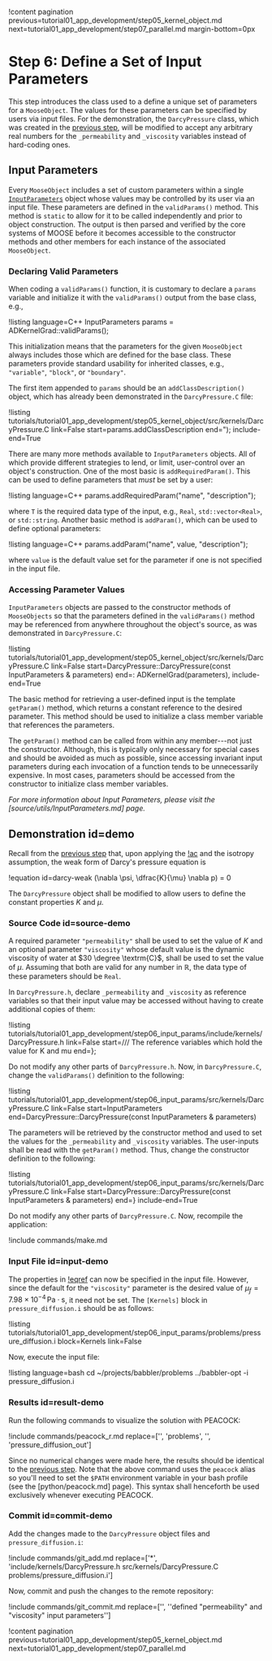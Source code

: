 !content pagination previous=tutorial01_app_development/step05_kernel_object.md
                    next=tutorial01_app_development/step07_parallel.md
                    margin-bottom=0px

# Step 6: Define a Set of Input Parameters

This step introduces the class used to a define a unique set of parameters for a `MooseObject`. The values for these parameters can be specified by users via input files. For the demonstration, the `DarcyPressure` class, which was created in the [previous step](tutorial01_app_development/step05_kernel_object.md#source-demo), will be modified to accept any arbitrary real numbers for the `_permeability` and `_viscosity` variables instead of hard-coding ones.

## Input Parameters

Every `MooseObject` includes a set of custom parameters within a single [`InputParameters`](framework/include/utils/InputParameters.h) object whose values may be controlled by its user via an input file. These parameters are defined in the `validParams()` method. This method is `static` to allow for it to be called independently and prior to object construction. The output is then parsed and verified by the core systems of MOOSE before it becomes accessible to the constructor methods and other members for each instance of the associated `MooseObject`.

### Declaring Valid Parameters

When coding a `validParams()` function, it is customary to declare a `params` variable and initialize it with the `validParams()` output from the base class, e.g.,

!listing language=C++
InputParameters params = ADKernelGrad::validParams();

This initialization means that the parameters for the given `MooseObject` always includes those which are defined for the base class. These parameters provide standard usability for inherited classes, e.g., `"variable"`, `"block"`, or `"boundary"`.

The first item appended to `params` should be an `addClassDescription()` object, which has already been demonstrated in the `DarcyPressure.C` file:

!listing tutorials/tutorial01_app_development/step05_kernel_object/src/kernels/DarcyPressure.C
         link=False
         start=params.addClassDescription
         end=");
         include-end=True

There are many more methods available to `InputParameters` objects. All of which provide different strategies to lend, or limit, user-control over an object's construction. One of the most basic is `addRequiredParam()`. This can be used to define parameters that *must* be set by a user:

!listing language=C++
params.addRequiredParam<T>("name", "description");

where `T` is the required data type of the input, e.g., `Real`, `std::vector<Real>`, or `std::string`. Another basic method is `addParam()`, which can be used to define optional parameters:

!listing language=C++
params.addParam<T>("name", value, "description");

where `value` is the default value set for the parameter if one is not specified in the input file.

### Accessing Parameter Values

`InputParameters` objects are passed to the constructor methods of `MooseObjects` so that the parameters defined in the `validParams()` method may be referenced from anywhere throughout the object's source, as was demonstrated in `DarcyPressure.C`:

!listing tutorials/tutorial01_app_development/step05_kernel_object/src/kernels/DarcyPressure.C
         link=False
         start=DarcyPressure::DarcyPressure(const InputParameters & parameters)
         end=: ADKernelGrad(parameters),
         include-end=True

The basic method for retrieving a user-defined input is the template `getParam()` method, which returns a constant reference to the desired parameter. This method should be used to initialize a class member variable that references the parameters.

The `getParam()` method can be called from within any member---not just the constructor. Although, this is typically only necessary for special cases and should be avoided as much as possible, since accessing invariant input parameters during each invocation of a function tends to be unnecessarily expensive. In most cases, parameters should be accessed from the constructor to initialize class member variables.

*For more information about Input Parameters, please visit the [source/utils/InputParameters.md] page.*

## Demonstration id=demo

Recall from the [previous step](tutorial01_app_development/step05_kernel_object.md#physics) that, upon applying the [!ac](BVP) and the isotropy assumption, the weak form of Darcy's pressure equation is

!equation id=darcy-weak
(\nabla \psi, \dfrac{K}{\mu} \nabla p) = 0

The `DarcyPressure` object shall be modified to allow users to define the constant properties $K$ and $\mu$.

### Source Code id=source-demo

A required parameter `"permeability"` shall be used to set the value of $K$ and an optional parameter `"viscosity"` whose default value is the dynamic viscosity of water at $30 \degree \textrm{C}$, shall be used to set the value of $\mu$. Assuming that both are valid for any number in $\mathbb{R}$, the data type of these parameters should be `Real`.

In `DarcyPressure.h`, declare `_permeability` and `_viscosity` as reference variables so that their input value may be accessed without having to create additional copies of them:

!listing tutorials/tutorial01_app_development/step06_input_params/include/kernels/DarcyPressure.h
         link=False
         start=/// The reference variables which hold the value for K and mu
         end=};

Do not modify any other parts of `DarcyPressure.h`. Now, in `DarcyPressure.C`, change the `validParams()` definition to the following:

!listing tutorials/tutorial01_app_development/step06_input_params/src/kernels/DarcyPressure.C
         link=False
         start=InputParameters
         end=DarcyPressure::DarcyPressure(const InputParameters & parameters)

The parameters will be retrieved by the constructor method and used to set the values for the `_permeability` and `_viscosity` variables. The user-inputs shall be read with the `getParam()` method. Thus, change the constructor definition to the following:

!listing tutorials/tutorial01_app_development/step06_input_params/src/kernels/DarcyPressure.C
         link=False
         start=DarcyPressure::DarcyPressure(const InputParameters & parameters)
         end=}
         include-end=True

Do not modify any other parts of `DarcyPressure.C`. Now, recompile the application:

!include commands/make.md

### Input File id=input-demo

The properties in [!eqref](darcy-weak) can now be specified in the input file. However, since the default for the `"viscosity"` parameter is the desired value of $\mu_{f} = 7.98 \times 10^{-4} \, \textrm{Pa} \cdot \textrm{s}$, it need not be set. The `[Kernels]` block in `pressure_diffusion.i` should be as follows:

!listing tutorials/tutorial01_app_development/step06_input_params/problems/pressure_diffusion.i
         block=Kernels
         link=False

Now, execute the input file:

!listing language=bash
cd ~/projects/babbler/problems
../babbler-opt -i pressure_diffusion.i

### Results id=result-demo

Run the following commands to visualize the solution with PEACOCK:

!include commands/peacock_r.md
         replace=['<d>', 'problems',
                  '<e>', 'pressure_diffusion_out']

Since no numerical changes were made here, the results should be identical to the [previous step](tutorial01_app_development/step05_kernel_object.md#result-demo). Note that the above command uses the `peacock` alias so you'll need to set the `$PATH` environment variable in your bash profile (see the [python/peacock.md] page). This syntax shall henceforth be used exclusively whenever executing PEACOCK.

### Commit id=commit-demo

Add the changes made to the `DarcyPressure` object files and `pressure_diffusion.i`:

!include commands/git_add.md
         replace=['*', 'include/kernels/DarcyPressure.h src/kernels/DarcyPressure.C problems/pressure_diffusion.i']

Now, commit and push the changes to the remote repository:

!include commands/git_commit.md
         replace=['<m>', '\'defined "permeability" and "viscosity" input parameters\'']

!content pagination previous=tutorial01_app_development/step05_kernel_object.md
                    next=tutorial01_app_development/step07_parallel.md
